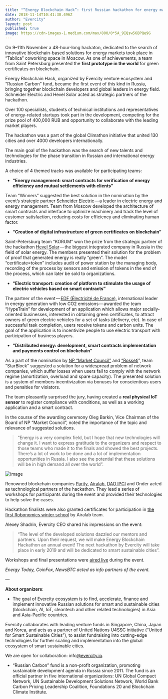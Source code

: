 ```yaml
---
title: "“Energy Blockchain Hack”: first Russian hackathon for energy markets takes place in Moscow"
date: 2018-11-14T10:41:38.496Z
author: "Evercity"
layout: post
published: true
image: https://cdn-images-1.medium.com/max/800/0*5A_9IQsw56BPQe9G
---
```



On 9–11th November a 48-hour-long hackaton, dedicated to the search of innovative blockchain-based solutions for energy markets took place in “Tablica” coworking space in Moscow. As one of achievements, a team from Saint Petersburg presented the **first prototype in the world** for green certificates on blockchain.

Energy Blockchain Hack, organized by Evercity venture ecosystem and “Russian Carbon” fund, became the first event of this kind in Russia, bringing together blockchain developers and global leaders in energy field. Schneider Electric and Hevel Solar acted as strategic partners of the hackathon.

Over 100 specialists, students of technical institutions and representatives of energy-related startups took part in the development, competing for the prize pool of 400,000 RUB and opportunity to collaborate with the leading market players.

The hackathon was a part of the global Climathon initiative that united 130 cities and over 4000 developers internationally.

The main goal of the hackathon was the search of new talents and technologies for the phase transition in Russian and international energy industries.

A choice of 4 themed tracks was available for participating teams:

*   **“Energy management: smart contracts for verification of energy efficiency and mutual settlements with clients”**

Team “Winners” suggested the best solution in the nomination by the event’s strategic partner [Schneider Electric](http://www.energyadvice.ru) — a leader in electric energy and energy management. Team from Moscow developed the architecture of smart contracts and interface to optimize machinery and track the level of customer satisfaction, reducing costs for efficiency and eliminating human factor.

*   **“Creation of digital infrastructure of green certificates on blockchain”**

Saint-Petersburg team “KORUM” won the prize from the strategic partner of the hackathon [Hevel Solar](http://www.hevelsolar.com/) — the biggest integrated company in Russia in the field of solar energy. The members presented their solution for the problem of proof that generated energy is really “green”. The model “certificate=token” includes audit of power station by the managing body, recording of the process by sensors and emission of tokens in the end of the process, which can later be sold to organizations.

*   **“Electric transport: creation of platform to stimulate the usage of electric vehicles based on smart contracts”**

The partner of the event — [EDF (Électricité de France)](http://www.edf.fr/en/the-edf-group), international leader in energy generation with low CO2 emissions — awarded the team “HypeTrain” for development of an application which allows major socially-oriented businesses, interested in obtaining green certificates, to attract owners of green electric vehicles for a set of tasks (delivery, etc). In case of successful task completion, users receive tokens and carbon units. The goal of the application is to incentivize people to use electric transport with participation of business players.

*   **“Distributed energy: development, smart contracts implementation and payments control on blockchain”**

As a part of the nomination by [NP “Market Council”](https://www.np-sr.ru/ru) and [“Rosseti](http://www.rosseti.ru/)”, team “StarBlock” suggested a solution for a widespread problem of network companies, which suffer losses when users fail to comply with the network regime (amortization, overload and spare capacity). The presented solution is a system of members incentivization via bonuses for conscientious users and penalties for violators.

The team pleasantly surprised the jury, having created a **real physical IoT sensor** to register compliance with conditions, as well as a working application and a smart contract.

In the course of the awarding ceremony Oleg Barkin, Vice Chairman of the Board of NP “Market Council”, noted the importance of the topic and relevance of suggested solutions.
> “Energy is a very complex field, but I hope that new technologies will change it. I want to express gratitude to the organizers and respect to those teams who made it to the finals and showed the best projects. There’s a lot of work to be done and a lot of implementation opportunities in Russia. I also see the potential that these solutions will be in high demand all over the world”.



![image](https://cdn-images-1.medium.com/max/800/0*eSrMHQz7CVESJkfU)



Renowned blockchain companies [Parity](https://www.parity.io/), [Airalab](https://aira.life/en/), [DAO IPCI](https://ipci.io/) and Onder acted as technological partners of the hackathon. They lead a series of workshops for participants during the event and provided their technologies to help solve the cases.

Hackathon finalists were also granted certificates for participation in [the first Robonomics winter school](http://ensrationis.com/first-robonomics-winter-school/) by Airalab team.

Alexey Shadrin, Evercity CEO shared his impressions on the event:
> “The level of the developed solutions dazzled our mentors and partners. Upon their request, we will make Energy Blockchain Hackathon an annual event! The next hackathon by Evercity will take place in early 2019 and will be dedicated to smart sustainable cities”.

Workshops and final presentations were [aired live](https://www.youtube.com/watch?v=cqqxyDC9Kks&amp;feature=youtu.be) during the event.

_Energy Today, CoinFox, NewsBTC acted as info partners of the event._

—

**About organizers**:

*   The goal of Evercity ecosystem is to find, accelerate, finance and implement innovative Russian solutions for smart and sustainable cities (blockchain, AI, IoT, cleantech and other related technologies) in Asia and Asia-Pacific countries.

Evercity collaborates with leading venture funds in Singapore, China, Japan and Korea, and acts as a partner of United Nations U4SSC initiative (“United for Smart Sustainable Cities”), to assist fundraising into cutting-edge technologies for further scaling and implementation into the global ecosystem of smart sustainable cities.

We are open for collaboration: info[@evercity.io](mailto:xvyazem@evercity.uo).

*   “Russian Carbon” fund is a non-profit organization, promoting sustainable development agenda in Russia since 2011. The fund is an official partner in five international organizations: UN Global Compact Network, UN Sustainable Development Solutions Network, World Bank Carbon Pricing Leadership Coalition, Foundations 20 and Blockchain Climate Institute.
